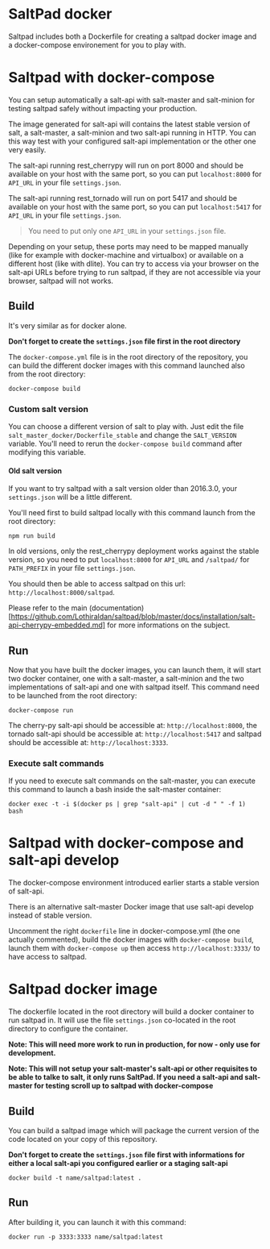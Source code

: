 # SaltPad docker

Saltpad includes both a Dockerfile for creating a saltpad docker image and a docker-compose environement for you to play with.


# Saltpad with docker-compose

You can setup automatically a salt-api with salt-master and salt-minion for testing saltpad safely without impacting your production.

The image generated for salt-api will contains the latest stable version of salt, a salt-master, a salt-minion and two salt-api running in HTTP. You can this way test with your configured salt-api implementation or the other one very easily.

The salt-api running rest_cherrypy will run on port 8000 and should be available on your host with the same port, so you can put ```localhost:8000``` for ```API_URL``` in your file ```settings.json```.

The salt-api running rest_tornado will run on port 5417 and should be available on your host with the same port, so you can put ```localhost:5417``` for ```API_URL``` in your file ```settings.json```.

> You need to put only one `API_URL` in your `settings.json` file.

Depending on your setup, these ports may need to be mapped manually (like for example with docker-machine and virtualbox) or available on a different host (like with dlite). You can try to access via your browser on the salt-api URLs before trying to run saltpad, if they are not accessible via your browser, saltpad will not works.

## Build

It's very similar as for docker alone.

**Don't forget to create the ```settings.json``` file first in the root directory**

The `docker-compose.yml` file is in the root directory of the repository, you can build the different docker images with this command launched also from the root directory:

```
docker-compose build
```


### Custom salt version

You can choose a different version of salt to play with. Just edit the file ```salt_master_docker/Dockerfile_stable``` and change the `SALT_VERSION` variable. You'll need to rerun the `docker-compose build` command after modifying this variable.

#### Old salt version

If you want to try saltpad with a salt version older than 2016.3.0, your `settings.json` will be a little different.

You'll need first to build saltpad locally with this command launch from the root directory:

`npm run build`

In old versions, only the rest_cherrypy deployment works against the stable version, so you need to put ```localhost:8000``` for ```API_URL``` and ```/saltpad/``` for ```PATH_PREFIX``` in your file ```settings.json```.

You should then be able to access saltpad on this url: `http://localhost:8000/saltpad`.

Please refer to the main (documentation)[https://github.com/Lothiraldan/saltpad/blob/master/docs/installation/salt-api-cherrypy-embedded.md] for more informations on the subject.

## Run

Now that you have built the docker images, you can launch them, it will start two docker container, one with a salt-master, a salt-minion and the two implementations of salt-api and one with saltpad itself. This command need to be launched from the root directory:

```
docker-compose run
```

The cherry-py salt-api should be accessible at: `http://localhost:8000`, the tornado salt-api should be accessible at: `http://localhost:5417` and saltpad should be accessible at: `http://localhost:3333`.

### Execute salt commands

If you need to execute salt commands on the salt-master, you can execute this command to launch a bash inside the salt-master container:

```
docker exec -t -i $(docker ps | grep "salt-api" | cut -d " " -f 1) bash
```

# Saltpad with docker-compose and salt-api develop

The docker-compose environment introduced earlier starts a stable version of salt-api.

There is an alternative salt-master Docker image that use salt-api develop instead of stable version.

Uncomment the right ```dockerfile``` line in docker-compose.yml (the one actually commented), build the docker images with ```docker-compose build```, launch them with ```docker-compose up``` then access ```http://localhost:3333/``` to have access to saltpad.

# Saltpad docker image

The dockerfile located in the root directory will build a docker container to run saltpad in. It will use the file `settings.json` co-located in the root directory to configure the container.

**Note: This will need more work to run in production, for now - only use for development.**

**Note: This will not setup your salt-master's salt-api or other requisites to be able to talke to salt, it only runs SaltPad. If you need a salt-api and salt-master for testing scroll up to saltpad with docker-compose**

## Build

You can build a saltpad image which will package the current version of the code located on your copy of this repository.

**Don't forget to create the ```settings.json``` file first with informations for either a local salt-api you configured earlier or a staging salt-api**

```
docker build -t name/saltpad:latest .
```

## Run

After building it, you can launch it with this command:

```
docker run -p 3333:3333 name/saltpad:latest
```
